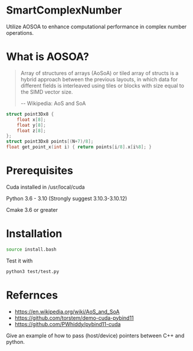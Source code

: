# SmartComplexNumber

Utilize AOSOA to enhance computational performance in complex number operations.

# What is AOSOA?

> Array of structures of arrays (AoSoA) or tiled array of structs is a hybrid approach between the previous layouts, in which data for different fields is interleaved using tiles or blocks with size equal to the SIMD vector size.
>
> -- Wikipedia: AoS and SoA

```c
struct point3Dx8 {
    float x[8];
    float y[8];
    float z[8];
};
struct point3Dx8 points[(N+7)/8];
float get_point_x(int i) { return points[i/8].x[i%8]; }
```

# Prerequisites

Cuda installed in /usr/local/cuda 

Python 3.6 - 3.10 (Strongly suggest 3.10.3-3.10.12)

Cmake 3.6 or greater

# Installation

```bash
source install.bash
```

Test it with 

```bash
python3 test/test.py
``` 

# Refernces

- https://en.wikipedia.org/wiki/AoS_and_SoA
- https://github.com/torstem/demo-cuda-pybind11
- https://github.com/PWhiddy/pybind11-cuda

Give an example of how to pass (host/device) pointers between C++ and python.
